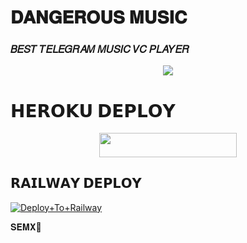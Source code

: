 # 𝐃𝐀𝐍𝐆𝐄𝐑𝐎𝐔𝐒 𝐌𝐔𝐒𝐈𝐂

### 𝐵𝐸𝑆𝑇 𝑇𝐸𝐿𝐸𝐺𝑅𝐴𝑀 𝑀𝑈𝑆𝐼𝐶 𝑉𝐶 𝑃𝐿𝐴𝑌𝐸𝑅 


<p align="center"><a href="https://t.me/its_toxicop"><img src="https://telegra.ph/file/dc4a81cc4d4bcd4a7326e.jpg"></a></p>


# 𝗛𝗘𝗥𝗢𝗞𝗨 𝗗𝗘𝗣𝗟𝗢𝗬 
<p align="center"><a href="https://heroku.com/deploy?template=https://github.com/BlackVirusOfficial/TOXICMUSICOP"> <img src="https://img.shields.io/badge/Deploy%20To%20Heroku-grey?style=for-the-badge&logo=heroku" width="220" height="38.45"/></a></p>

## 𝗥𝗔𝗜𝗟𝗪𝗔𝗬 𝗗𝗘𝗣𝗟𝗢𝗬</h4>

[![Deploy+To+Railway](https://railway.app/button.svg)](https://railway.app/new/template?template=https://github.com/BlackVirusOfficial/TOXICMUSICOP&envs=SESSION_NAME,BOT_TOKEN,BOT_NAME,API_ID,API_HASH,SUDO_USERS,DURATION_LIMIT)


𝐒𝐄𝐌𝐗🥺

